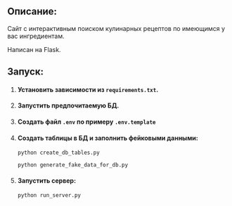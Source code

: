 ## Описание:

Сайт с интерактивным поиском кулинарных рецептов по имеющимся у вас ингредиентам.

Написан на Flask.

## Запуск:

1. #### Установить зависимости из `requirements.txt`.

2. #### Запустить предпочитаемую БД.

3. #### Создать файл `.env` по примеру `.env.template`

4. #### Создать таблицы в БД и заполнить фейковыми данными:

    ```shell
    python create_db_tables.py
    ```

    ```shell
    python generate_fake_data_for_db.py
    ```

5. #### Запустить сервер:

    ```shell
    python run_server.py
    ```
